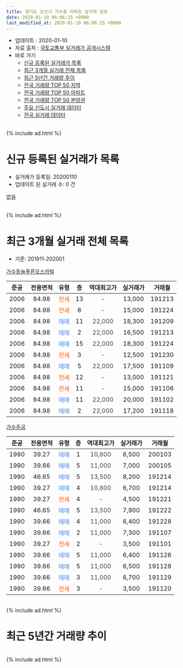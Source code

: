 ```yaml
---
title: 경기도 오산시 가수동 아파트 실거래 정보
date: 2020-01-10 06:06:15 +0900
last_modified_at: 2020-01-10 06:06:15 +0900
---
```


* 업데이트 : 2020-01-10
* 자료 출처 : [국토교통부 실거래가 공개시스템](http://rt.molit.go.kr)
* 바로 가기
    * [신규 등록된 실거래가 목록](#신규-등록된-실거래가-목록)
    * [최근 3개월 실거래 전체 목록](#최근-3개월-실거래-전체-목록)
    * [최근 5년간 거래량 추이](#최근-5년간-거래량-추이)
    * [전국 거래량 TOP 50 지역](https://inasie.github.io/apt-trade-info/최근-3개월-전국에서-가장-거래가-많이-발생한-지역)
    * [전국 거래량 TOP 50 아파트](https://inasie.github.io/apt-trade-info/최근-3개월-전국에서-가장-거래가-많이-발생한-아파트)
    * [전국 거래량 TOP 50 분양권](https://inasie.github.io/apt-trade-info/최근-3개월-전국에서-가장-거래가-많이-발생한-분양권)
    * [주요 신도시 실거래 데이터](https://inasie.github.io/apt-trade-info/주요-신도시)
    * [전국 실거래 데이터](https://inasie.github.io/apt-trade-info/전국)
<br>
{% include ad.html %}
<br>

# 신규 등록된 실거래가 목록
* 실거래가 등록일: 20200110
* 업데이트 된 실거래 수: 0 건

없음

<br>
{% include ad.html %}
<br>

# 최근 3개월 실거래 전체 목록
* 기준: 201911-202001


[가수동늘푸른오스카빌](https://search.naver.com/search.naver?query=%EA%B2%BD%EA%B8%B0%EB%8F%84+%EC%98%A4%EC%82%B0%EC%8B%9C+%EA%B0%80%EC%88%98%EB%8F%99+%EA%B0%80%EC%88%98%EB%8F%99%EB%8A%98%ED%91%B8%EB%A5%B8%EC%98%A4%EC%8A%A4%EC%B9%B4%EB%B9%8C)

|준공|전용면적|유형|층|역대최고가|실거래가|거래월|
|:---:|:---:|:---:|:---:|:---:|:---:|:---:|
|2006|84.98|<span style="color:#ff5a00">전세</span>|13|<span style="color:#444444">-</span>|13,000|191213|
|2006|84.98|<span style="color:#ff5a00">전세</span>|8|<span style="color:#444444">-</span>|15,000|191224|
|2006|84.98|<span style="color:#4285f3">매매</span>|11|<span style="color:#444444">22,000</span>|18,300|191209|
|2006|84.98|<span style="color:#4285f3">매매</span>|2|<span style="color:#444444">22,000</span>|16,500|191213|
|2006|84.98|<span style="color:#4285f3">매매</span>|15|<span style="color:#444444">22,000</span>|18,300|191224|
|2006|84.98|<span style="color:#ff5a00">전세</span>|3|<span style="color:#444444">-</span>|12,500|191230|
|2006|84.98|<span style="color:#4285f3">매매</span>|5|<span style="color:#444444">22,000</span>|17,500|191109|
|2006|84.98|<span style="color:#ff5a00">전세</span>|12|<span style="color:#444444">-</span>|13,000|191121|
|2006|84.98|<span style="color:#ff5a00">전세</span>|11|<span style="color:#444444">-</span>|15,000|191106|
|2006|84.98|<span style="color:#4285f3">매매</span>|11|<span style="color:#444444">22,000</span>|20,000|191102|
|2006|84.98|<span style="color:#4285f3">매매</span>|2|<span style="color:#444444">22,000</span>|17,200|191118|

[가수주공](https://search.naver.com/search.naver?query=%EA%B2%BD%EA%B8%B0%EB%8F%84+%EC%98%A4%EC%82%B0%EC%8B%9C+%EA%B0%80%EC%88%98%EB%8F%99+%EA%B0%80%EC%88%98%EC%A3%BC%EA%B3%B5)

|준공|전용면적|유형|층|역대최고가|실거래가|거래월|
|:---:|:---:|:---:|:---:|:---:|:---:|:---:|
|1990|39.27|<span style="color:#4285f3">매매</span>|1|<span style="color:#444444">10,800</span>|6,500|200103|
|1990|39.66|<span style="color:#4285f3">매매</span>|5|<span style="color:#444444">11,000</span>|7,000|200105|
|1990|46.65|<span style="color:#4285f3">매매</span>|5|<span style="color:#444444">13,500</span>|8,200|191214|
|1990|39.27|<span style="color:#4285f3">매매</span>|4|<span style="color:#444444">10,800</span>|6,700|191214|
|1990|39.27|<span style="color:#ff5a00">전세</span>|4|<span style="color:#444444">-</span>|4,500|191221|
|1990|46.65|<span style="color:#4285f3">매매</span>|5|<span style="color:#444444">13,500</span>|7,900|191222|
|1990|39.66|<span style="color:#4285f3">매매</span>|4|<span style="color:#444444">11,000</span>|6,400|191228|
|1990|39.66|<span style="color:#4285f3">매매</span>|2|<span style="color:#444444">11,000</span>|7,300|191107|
|1990|39.27|<span style="color:#ff5a00">전세</span>|2|<span style="color:#444444">-</span>|3,500|191101|
|1990|39.66|<span style="color:#4285f3">매매</span>|5|<span style="color:#444444">11,000</span>|6,400|191126|
|1990|39.66|<span style="color:#4285f3">매매</span>|5|<span style="color:#444444">11,000</span>|6,500|191128|
|1990|39.66|<span style="color:#4285f3">매매</span>|3|<span style="color:#444444">11,000</span>|6,700|191129|
|1990|39.66|<span style="color:#ff5a00">전세</span>|3|<span style="color:#444444">-</span>|3,500|191120|


<br>
{% include ad.html %}
<br>

# 최근 5년간 거래량 추이


<div style="width:100%;">
    <canvas id="deal_progress" height="200"></canvas>
</div>

<script>
new Chart(document.getElementById("deal_progress"), {
    type: 'line',
    data: {
        labels: ['201501','201502','201503','201504','201505','201506','201507','201508','201509','201510','201511','201512','201601','201602','201603','201604','201605','201606','201607','201608','201609','201610','201611','201612','201701','201702','201703','201704','201705','201706','201707','201708','201709','201710','201711','201712','201801','201802','201803','201804','201805','201806','201807','201808','201809','201810','201811','201812','201901','201902','201903','201904','201905','201906','201907','201908','201909','201910','201911','201912','202001'],
        datasets: [{
            label: '매매',
            pointRadius: 1,
            data: [13, 12, 21, 12, 13, 14, 10, 12, 9, 5, 8, 7, 10, 7, 12, 13, 9, 6, 10, 8, 7, 10, 10, 10, 10, 1, 11, 7, 9, 8, 8, 10, 3, 6, 8, 6, 3, 2, 5, 3, 4, 5, 4, 10, 3, 6, 2, 6, 6, 10, 6, 6, 10, 7, 10, 5, 9, 3, 7, 7, 2],
            borderColor: "rgba(255, 201, 14, 1)",
            backgroundColor: "rgba(255, 201, 14, 0.5)",
            fill: false,
            lineTension: 0
        },{
            label: '전월세',
            pointRadius: 1,
            data: [5, 10, 13, 3, 2, 7, 8, 6, 7, 9, 10, 6, 7, 11, 8, 4, 5, 4, 6, 4, 12, 1, 4, 2, 1, 3, 5, 8, 3, 6, 4, 2, 6, 2, 1, 2, 4, 7, 5, 6, 8, 6, 3, 5, 5, 5, 1, 2, 0, 9, 13, 1, 120, 8, 0, 5, 3, 4, 4, 4, 0],
            borderColor: "rgba(0, 141, 185, 1)",
            backgroundColor: "rgba(0, 141, 185, 0.5)",
            fill: false,
            lineTension: 0
        }
        ]
    },
    options: {
        responsive: true,
        title: {
            display: false
        },
        tooltips: {
            mode: 'index',
            intersect: false
        },
        hover: {
            mode: 'nearest',
            intersect: true
        },
        scales: {
            xAxes: [{
                display: true,
                scaleLabel: {
                    display: true,
                    labelString: '년/월'
                }
            }],
            yAxes: [{
                display: true,
                ticks: {
                    suggestedMin: 0,
                },
                scaleLabel: {
                    display: true,
                    labelString: '실거래 수'
                }
            }]
        }
    }
});

</script>


<br>
{% include ad.html %}
<br>

